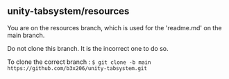 ## unity-tabsystem/resources
You are on the resources branch, which is used for the 'readme.md' on the main branch.

Do not clone this branch. It is the incorrect one to do so.

To clone the correct branch : `$ git clone -b main https://github.com/b3x206/unity-tabsystem.git`

